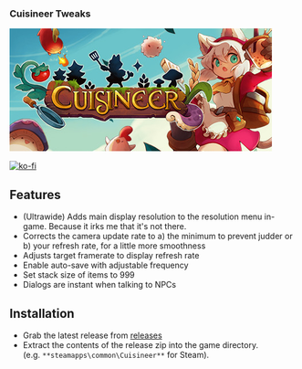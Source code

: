 ### Cuisineer Tweaks

![Game Logo](/header.jpg)<br>

[![ko-fi](https://ko-fi.com/img/githubbutton_sm.svg)](https://ko-fi.com/F2F2DI3WA)<br>

## Features
- (Ultrawide) Adds main display resolution to the resolution menu in-game. Because it irks me that it's not there.
- Corrects the camera update rate to a) the minimum to prevent judder or b) your refresh rate, for a little more smoothness
- Adjusts target framerate to display refresh rate
- Enable auto-save with adjustable frequency
- Set stack size of items to 999
- Dialogs are instant when talking to NPCs

## Installation
- Grab the latest release from [releases](https://github.com/p1xel8ted/Cuisineer/releases)
- Extract the contents of the release zip into the game directory.<br />(e.g. `**steamapps\common\Cuisineer**` for Steam).
